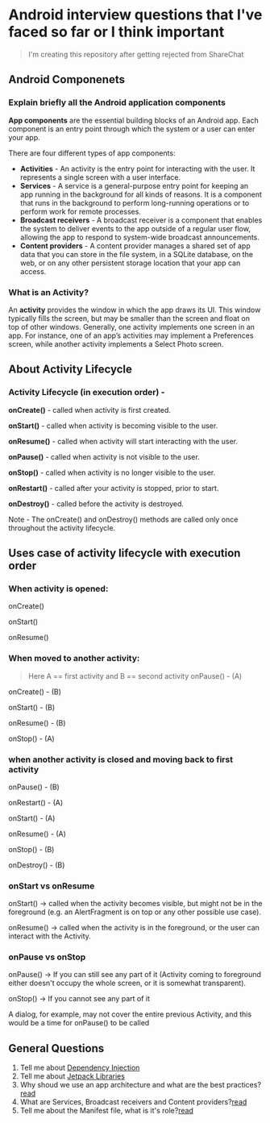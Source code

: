 # Android interview questions that I've faced so far or I think important

 > I'm creating this repository after getting rejected from ShareChat
## Android Componenets
### Explain briefly all the Android application components

**App components** are the essential building blocks of an Android app. Each component is an entry point through which the system or a user can enter your app.

There are four different types of app components:

* **Activities** - An activity is the entry point for interacting with the user. It represents a single screen with a user interface.
* **Services** - A service is a general-purpose entry point for keeping an app running in the background for all kinds of reasons. It is a component that runs in the background to perform long-running operations or to perform work for remote processes.
* **Broadcast receivers** - A broadcast receiver is a component that enables the system to deliver events to the app outside of a regular user flow, allowing the app to respond to system-wide broadcast announcements.
* **Content providers** - A content provider manages a shared set of app data that you can store in the file system, in a SQLite database, on the web, or on any other persistent storage location that your app can access.

### What is an Activity?

An **activity** provides the window in which the app draws its UI. This window typically fills the screen, but may be smaller than the screen and float on top of other windows. Generally, one activity implements one screen in an app. For instance, one of an app’s activities may implement a Preferences screen, while another activity implements a Select Photo screen.


## About Activity Lifecycle
### Activity Lifecycle (in execution order) -

**onCreate()** -	called when activity is first created.

**onStart()** -	called when activity is becoming visible to the user.

**onResume()** -	called when activity will start interacting with the user.

**onPause()** -	called when activity is not visible to the user.

**onStop()** -	called when activity is no longer visible to the user.

**onRestart()** -	called after your activity is stopped, prior to start.

**onDestroy()** -	called before the activity is destroyed.

Note - The onCreate() and onDestroy() methods are called only once throughout the activity lifecycle.

## Uses case of activity lifecycle with execution order

### When activity is opened:
onCreate()

onStart()

onResume()


### When moved to another activity:
> Here A == first activity and B == second activity
onPause() - (A)

onCreate() - (B)

onStart() - (B)

onResume() - (B)

onStop() - (A)

### when another activity is closed and moving back to first activity
onPause() - (B)

onRestart() - (A)

onStart() - (A)

onResume() - (A)

onStop() - (B)

onDestroy() - (B)

### onStart vs onResume
onStart() -> called when the activity becomes visible, but might not be in the foreground (e.g. an AlertFragment is on top or any other possible use case).

onResume() -> called when the activity is in the foreground, or the user can interact with the Activity.

### onPause vs onStop
onPause() -> If you can still see any part of it (Activity coming to foreground either doesn't occupy the whole screen, or it is somewhat transparent).

onStop() -> If you cannot see any part of it


A dialog, for example, may not cover the entire previous Activity, and this would be a time for onPause() to be called

## General Questions

1. Tell me about <a href="https://developer.android.com/training/dependency-injection">Dependency Injection</a>
2. Tell me about <a href="https://developer.android.com/jetpack">Jetpack Libraries </a>
3. Why shoud we use an app architecture and what are the best practices?<a href="https://medium.com/oceanize-geeks/android-application-architecture-189b4721c7c5">read</a> 
4. What are Services, Broadcast receivers and Content providers?<a href="https://developer.android.com/guide/components/fundamentals">read</a>
5. Tell me about the Manifest file, what is it's role?<a href="https://developer.android.com/guide/components/fundamentals#Manifest">read</a>
